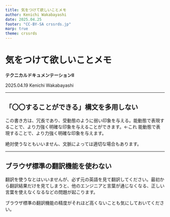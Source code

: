 ```yaml
---
title: 気をつけて欲しいことメモ
author: Kenichi Wakabayashi
date: 2025.04.25
footer: "CC-BY-SA crssrds.jp"
marp: true
theme: crssrds
---
```

<!--
class: cover
-->

# 気をつけて欲しいことメモ
**テクニカルドキュメンテーションII**

2025.04.19 Kenichi Wakabayashi

---
<!--
class: body
-->

## 「〇〇することができる」構文を多用しない

この書き方は、冗長であり、受動態のように弱い印象を与える。能動態で表現することで、より力強く明確な印象を与えることができます。←これ
能動態で表現することで、より力強く明確な印象を与えます。

絶対使うなともいいません、文脈によっては適切な場合もあります。

---

## ブラウザ標準の翻訳機能を使わない  

翻訳を使うなとはいいませんが、必ず元の英語を見て翻訳してください。最初から翻訳結果だけを見てしまうと、他のエンジニアと言葉が通じなくなる、正しい言葉を使えなくなるなどの問題が起こります。

ブラウザ標準の翻訳機能の精度がそれほど高くないことも気にしておいてください。
